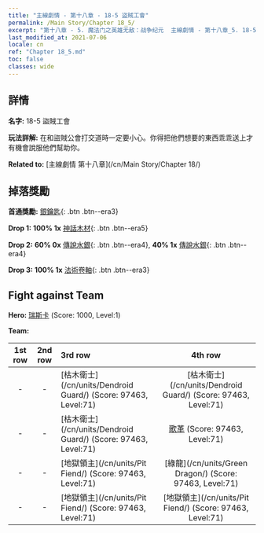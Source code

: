 ```yaml
---
title: "主線劇情 - 第十八章 - 18-5 盜賊工會"
permalink: /Main Story/Chapter 18_5/
excerpt: "第十八章 - 5. 魔法门之英雄无敌：战争纪元  主線劇情 - 第十八章_5. 18-5 盜賊工會"
last_modified_at: 2021-07-06
locale: cn
ref: "Chapter 18_5.md"
toc: false
classes: wide
---
```


## 詳情

 **名字:** 18-5 盜賊工會

 **玩法詳解:** 在和盜賊公會打交道時一定要小心。你得把他們想要的東西乖乖送上才有機會說服他們幫助你。

 **Related to:** [主線劇情 第十八章](/cn/Main Story/Chapter 18/)

## 掉落獎勵

 **首通獎勵:** [銀鑰匙](/cn/Items/con_693/){: .btn .btn--era3}

 **Drop 1:** **100% 1x** [神話木材](/cn/Items/mat_62/){: .btn .btn--era5}

 **Drop 2:** **60% 0x** [傳說水銀](/cn/Items/mat_56/){: .btn .btn--era4}, **40% 1x** [傳說水銀](/cn/Items/mat_56/){: .btn .btn--era4}

 **Drop 3:** **100% 1x** [法術卷軸](/cn/Items/con_694/){: .btn .btn--era3}


## Fight against Team
 **Hero:** [瑞斯卡](/cn/heroes/Rashka/) (Score: 1000, Level:1)

 **Team:**


  | 1st row | 2nd row | 3rd row | 4th row |
  |:----:|:----:|:----|:----:|
  | - | - | [枯木衛士](/cn/units/Dendroid Guard/) (Score: 97463, Level:71)  | [枯木衛士](/cn/units/Dendroid Guard/) (Score: 97463, Level:71)  |
  | - | - | [枯木衛士](/cn/units/Dendroid Guard/) (Score: 97463, Level:71)  | [歌革](/cn/units/Gog/) (Score: 97463, Level:71)  |
  | - | - | [地獄領主](/cn/units/Pit Fiend/) (Score: 97463, Level:71)  | [綠龍](/cn/units/Green Dragon/) (Score: 97463, Level:71)  |
  | - | - | [地獄領主](/cn/units/Pit Fiend/) (Score: 97463, Level:71)  | [地獄領主](/cn/units/Pit Fiend/) (Score: 97463, Level:71)  |



